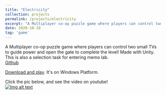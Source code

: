 ```yaml
---
title: "Electricity"
collection: projects
permalink: /projects/electricity
excerpt: "A Multiplayer co-op puzzle game where players can control two small TVs to guide power and open the gate to complete the level! Made with Unity. This is also a selection task for entering the memo lab. [Video](https://www.youtube.com/watch?v=stRFsFD7o20)[Download (OS:Win)](https://github.com/jinjinhe2001/memo-Unitytest/releases/download/game/GameRelease.rar)<br/><img src='/images/Electricity1.png'>"
date: 2020-10-10
tag: 'game'
---
```


A Multiplayer co-op puzzle game where players can control two small TVs to guide power and open the gate to complete the level! Made with Unity. This is also a selection task for entering memo lab.  
[Github](https://github.com/jinjinhe2001/memo-Unitytest)  

[Download and play](https://github.com/jinjinhe2001/memo-Unitytest/releases/download/game/GameRelease.rar). It's on Windows Platform.

Click the pic below, and see the video on youtube!   
[![Img alt text](https://img.youtube.com/vi/stRFsFD7o20/0.jpg)](https://www.youtube.com/watch?v=stRFsFD7o20)  


